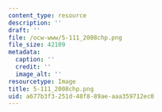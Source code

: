 ```yaml
---
content_type: resource
description: ''
draft: ''
file: /ocw-www/5-111_2008chp.png
file_size: 42109
metadata:
  caption: ''
  credit: ''
  image_alt: ''
resourcetype: Image
title: 5-111_2008chp.png
uid: a677b3f3-251d-48f8-89ae-aaa359712ec0
---
```

